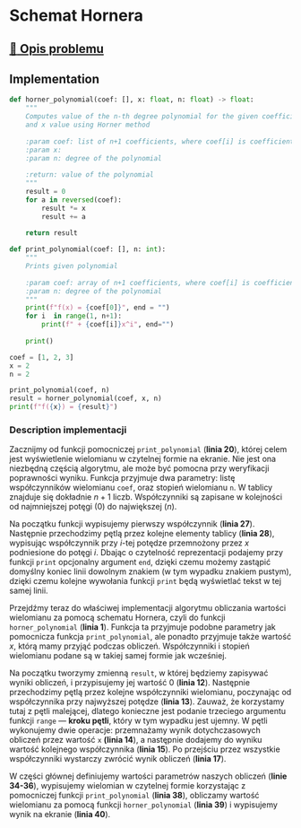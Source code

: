 # Schemat Hornera

## [:link: Opis problemu](../../../../algorithms/numerical-methods/horner.md)

## Implementation

```python linenums="1"
def horner_polynomial(coef: [], x: float, n: float) -> float:
    """
    Computes value of the n-th degree polynomial for the given coefficients 
    and x value using Horner method
    
    :param coef: list of n+1 coefficients, where coef[i] is coefficient for the x^i
    :param x:
    :param n: degree of the polynomial
    
    :return: value of the polynomial
    """
    result = 0
    for a in reversed(coef):
        result *= x
        result += a
        
    return result

def print_polynomial(coef: [], n: int):
    """
    Prints given polynomial
    
    :param coef: array of n+1 coefficients, where coef[i] is coefficient for the x^i
    :param n: degree of the polynomial
    """
    print(f"f(x) = {coef[0]}", end = "")
    for i  in range(1, n+1):
        print(f" + {coef[i]}x^i", end="") 
    
    print()

coef = [1, 2, 3]
x = 2
n = 2

print_polynomial(coef, n)
result = horner_polynomial(coef, x, n)
print(f"f({x}) = {result}")
```

### Description implementacji

Zacznijmy od funkcji pomocniczej `print_polynomial` (**linia 20**), której celem jest wyświetlenie wielomianu w czytelnej formie na ekranie. Nie jest ona niezbędną częścią algorytmu, ale może być pomocna przy weryfikacji poprawności wyniku. Funkcja przyjmuje dwa parametry: listę współczynników wielomianu `coef`, oraz stopień wielomianu `n`. W tablicy znajduje się dokładnie $n+1$ liczb. Współczynniki są zapisane w kolejności od najmniejszej potęgi ($0$) do największej ($n$).

Na początku funkcji wypisujemy pierwszy współczynnik (**linia 27**). Następnie przechodzimy pętlą przez kolejne elementy tablicy (**linia 28**), wypisując współczynnik przy $i$-tej potędze przemnożony przez $x$ podniesione do potęgi $i$.  Dbając o czytelność reprezentacji podajemy przy funkcji `print` opcjonalny argument `end`, dzięki czemu możemy zastąpić domyślny koniec linii dowolnym znakiem (w tym wypadku znakiem pustym), dzięki czemu kolejne wywołania funkcji `print` będą wyświetlać tekst w tej samej linii.

Przejdźmy teraz do właściwej implementacji algorytmu obliczania wartości wielomianu za pomocą schematu Hornera, czyli do funkcji `horner_polynomial` (**linia 1**). Funkcja ta przyjmuje podobne parametry jak pomocnicza funkcja `print_polynomial`, ale ponadto przyjmuje także wartość $x$, którą mamy przyjąć podczas obliczeń. Współczynniki i stopień wielomianu podane są w takiej samej formie jak wcześniej.

Na początku tworzymy zmienną `result`, w której będziemy zapisywać wyniki obliczeń, i przypisujemy jej wartość $0$ (**linia 12**). Następnie przechodzimy pętlą przez kolejne współczynniki wielomianu, poczynając od współczynnika przy najwyższej potędze (**linia 13**). Zauważ, że korzystamy tutaj z pętli malejącej, dlatego konieczne jest podanie trzeciego argumentu funkcji `range` — **kroku pętli**, który w tym wypadku jest ujemny. W pętli wykonujemy dwie operacje: przemnażamy wynik dotychczasowych obliczeń przez wartość `x` **(linia 14**), a następnie dodajemy do wyniku wartość kolejnego współczynnika (**linia 15**). Po przejściu przez wszystkie współczynniki wystarczy zwrócić wynik obliczeń (**linia 17**).

W części głównej definiujemy wartości parametrów naszych obliczeń (**linie 34-36**), wypisujemy wielomian w czytelnej formie korzystając z pomocniczej funkcji `print_polynomial` (**linia 38**), obliczamy wartość wielomianu za pomocą funkcji `horner_polynomial` (**linia 39**) i wypisujemy wynik na ekranie (**linia 40**).

